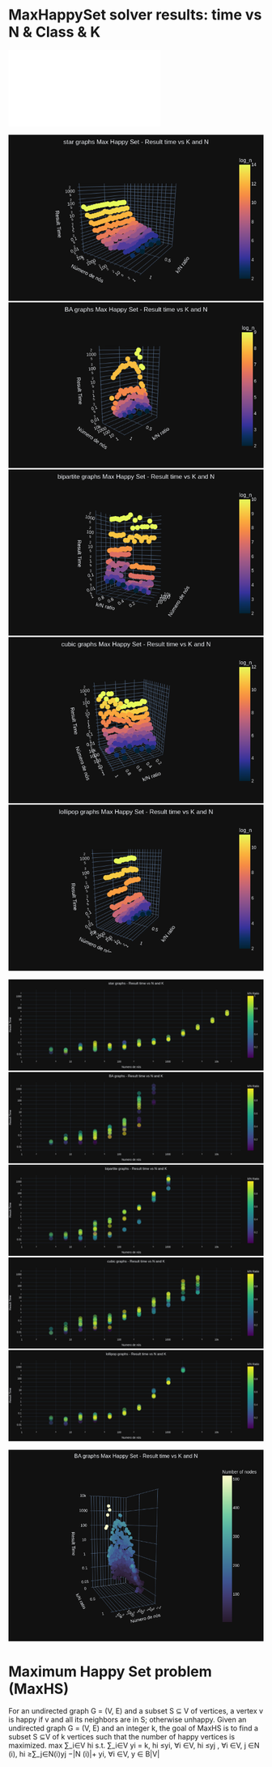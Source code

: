 # MaxHappySet solver results: time vs N & Class & K


![alt text](output/Results9p10/Results9p10.html "Title")


![alt text](output/Results6p7/starResults6p7_2.png "Title")
![alt text](output/Results6p7/BAResults6p7_2.png "Title")
![alt text](output/Results6p7/bipartiteResults6p7_2.png "Title")
![alt text](output/Results6p7/cubicResults6p7_2.png "Title")
![alt text](output/Results6p7/lollipopResults6p7_2.png "Title")


![alt text](output/Results6p7/starResults6p7_3.png "Title")
![alt text](output/Results6p7/BAResults6p7_3.png "Title")
![alt text](output/Results6p7/bipartiteResults6p7_3.png "Title")
![alt text](output/Results6p7/cubicResults6p7_3.png "Title")
![alt text](output/Results6p7/lollipopResults6p7_3.png "Title")

![alt text](output/Results9/BAResults9_middle_4(tongue).png "Title")

# Maximum Happy Set problem (MaxHS)
For an undirected graph G = (V, E) and a subset S ⊆ V of vertices, a vertex
v is happy if v and all its neighbors are in S; otherwise unhappy. Given an
undirected graph G = (V, E) and an integer k, the goal of MaxHS is to find a
subset S ⊆V of k vertices such that the number of happy vertices is maximized.
max ∑_i∈V hi
s.t. ∑_i∈V yi = k,
hi ≤yi, ∀i ∈V,
hi ≤yj , ∀i ∈V, j ∈N (i),
hi ≥∑_j∈N(i)yj −|N (i)|+ yi, ∀i ∈V,
y ∈ B|V|
